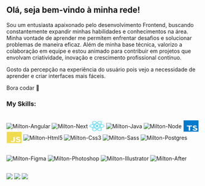 ## Olá, seja bem-vindo à minha rede!

Sou um entusiasta apaixonado pelo
desenvolvimento Frontend, buscando
constantemente expandir minhas habilidades e
conhecimentos na área.
Minha vontade de aprender me permitem
enfrentar desafios e solucionar problemas de
maneira eficaz.
Além de minha base técnica, valorizo a
colaboração em equipe e estou animado para
contribuir em projetos que envolvam criatividade,
inovação e crescimento profissional contínuo.

Gosto da percepção na experiência do usuário pois vejo a necessidade de aprender e criar interfaces mais fáceis.

Bora codar 🚀


### My Skills:

<div style="display: inline_block"><br>
  <img align="center" alt="Milton-Angular" height="30" width="40" src="https://cdn.jsdelivr.net/gh/devicons/devicon/icons/angularjs/angularjs-original.svg">
  <img align="center" alt="Milton-Next" height="30" width="40" src="https://cdn.jsdelivr.net/gh/devicons/devicon/icons/nextjs/nextjs-original-wordmark.svg">          
  <img align="center" alt="Milton-React" height="30" width="40" src="https://raw.githubusercontent.com/devicons/devicon/master/icons/react/react-original.svg">  	
  <img align="center" alt="Milton-Java" height="30" width="40" src="https://raw.githubusercontent.com/jmnote/z-icons/master/svg/java.svg">
  <img align="center" alt="Milton-Node" height="30" width="40" src="https://cdn.jsdelivr.net/gh/devicons/devicon/icons/nodejs/nodejs-original.svg">
  <img align="center" alt="Milton-Ts" height="30" width="40" src="https://raw.githubusercontent.com/devicons/devicon/master/icons/typescript/typescript-plain.svg">
  <img align="center" alt="Milton-Js" height="30" width="40" src="https://raw.githubusercontent.com/devicons/devicon/master/icons/javascript/javascript-plain.svg">
  <img align="center" alt="Milton-Html5" height="30" width="40" src="https://cdn.jsdelivr.net/gh/devicons/devicon/icons/html5/html5-original.svg">
  <img align="center" alt="Milton-Css3" height="30" width="40" src="https://cdn.jsdelivr.net/gh/devicons/devicon/icons/css3/css3-original.svg">          
  <img align="center" alt="Milton-Sass" height="30" width="40" src="https://cdn.jsdelivr.net/gh/devicons/devicon/icons/sass/sass-original.svg">
  <img align="center" alt="Milton-Postgres" height="30" width="40" src="https://cdn.jsdelivr.net/gh/devicons/devicon/icons/postgresql/postgresql-original.svg">
</div>

  ##
<div style="display: inline_block">
  <img align="center" alt="Milton-Figma" height="30" width="40" src="https://cdn.jsdelivr.net/gh/devicons/devicon/icons/figma/figma-original.svg">
  <img align="center" alt="Milton-Photoshop" height="30" width="40"  src="https://cdn.jsdelivr.net/gh/devicons/devicon/icons/photoshop/photoshop-plain.svg" />
  <img align="center" alt="Milton-Illustrator" height="30" width="40"  src="https://cdn.jsdelivr.net/gh/devicons/devicon/icons/illustrator/illustrator-plain.svg" />
  <img align="center" alt="Milton-After" height="30" width="40"  src="https://cdn.jsdelivr.net/gh/devicons/devicon/icons/aftereffects/aftereffects-plain.svg" />
</div>   
  
  ##
 
<div> 
  <a href="https://www.linkedin.com/in/miltonbneves" target="_blank"><img src="https://img.shields.io/badge/-LinkedIn-%230077B5?style=for-the-badge&logo=linkedin&logoColor=white" target="_blank"></a>
  <a href="https://instagram.com/milzonzneves" target="_blank"><img src="https://img.shields.io/badge/-Instagram-%23E4405F?style=for-the-badge&logo=instagram&logoColor=white" target="_blank"></a>
  <a href = "mailto:milzonzneves@gmail.com"><img src="https://img.shields.io/badge/-Gmail-%23333?style=for-the-badge&logo=gmail&logoColor=white" target="_blank"></a>
  
</div>



